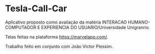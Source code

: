 # Tesla-Call-Car

Aplicativo proposto como avaliação da matéria INTERACAO HUMANO-COMPUTADOR E EXPERIENCIA DO USUARIO/Universidade Unigranrio.

Telas feitas na plataforma https://marvelapp.com/.

Trabalho feito em conjunto com João Victor Plessim. 
